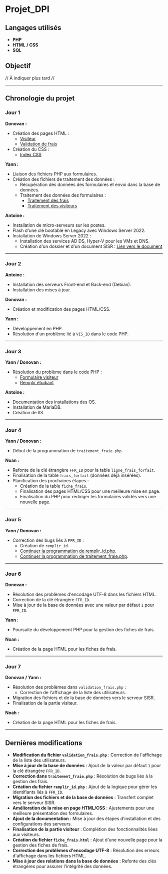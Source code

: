 # Projet_DPI

## Langages utilisés

- **PHP**
- **HTML / CSS**
- **SQL**

## Objectif

// À indiquer plus tard //

---

## Chronologie du projet

### Jour 1

**Donovan :**

- Création des pages HTML :
  - [Visiteur](https://github.com/Skream20/Projet_DPI/blob/main/page_web/web/Visiteur.html)
  - [Validation de frais](https://github.com/Skream20/Projet_DPI/blob/main/page_web/web/validation_frais.html)
- Création du CSS :
  - [Index CSS](https://github.com/Skream20/Projet_DPI/blob/main/page_web/web/index.css)

**Yann :**

- Liaison des fichiers PHP aux formulaires.
- Création des fichiers de traitement des données :
  - Récupération des données des formulaires et envoi dans la base de données.
  - Traitement des données des formulaires :
    - [Traitement des frais](https://github.com/Skream20/Projet_DPI/blob/main/page_web/web/traitement_fraie.php)
    - [Traitement des visiteurs](https://github.com/Skream20/Projet_DPI/blob/main/page_web/web/formulaire_visiteur.php)

**Antoine :**

- Installation de micro-serveurs sur les postes.
- Flash d'une clé bootable en Legacy avec Windows Server 2022.
- Installation de Windows Server 2022 :
  - Installation des services AD DS, Hyper-V pour les VMs et DNS.
  - Création d'un dossier et d'un document SISR : [Lien vers le document](https://estran.sharepoint.com/:w:/r/sites/DigitalPulseInnovation/_layouts/15/doc2.aspx?action=edit&sourcedoc=%7B40aa7ea0-d7e7-40cf-9547-585a7328d33d%7D&wdOrigin=TEAMS-WEB.teamsSdk.openFilePreview&wdExp=TEAMS-CONTROL&web=1)

---

### Jour 2

**Antoine :**

- Installation des serveurs Front-end et Back-end (Debian).
- Installation des mises à jour.

**Donovan :**

- Création et modification des pages HTML/CSS.

**Yann :**

- Développement en PHP.
- Résolution d'un problème lié à `VIS_ID` dans le code PHP.

---

### Jour 3

**Yann / Donovan :**

- Résolution du problème dans le code PHP :
  - [Formulaire visiteur](https://github.com/Skream20/Projet_DPI/blob/main/page_web/web/formulaire_visiteur.php)
  - [Remplir étudiant](https://github.com/Skream20/Projet_DPI/blob/main/page_web/web/remplirEtudiant.php)

**Antoine :**

- Documentation des installations des OS.
- Installation de MariaDB.
- Création de IIS.

---

### Jour 4

**Yann / Donovan :**

- Début de la programmation de `traitement_fraie.php`.

**Noan :**

- Refonte de la clé étrangère `FFR_ID` pour la table `ligne_frais_forfait`.
- Finalisation de la table `frais_forfait` (données déjà insérées).
- Planification des prochaines étapes :
  - Création de la table `fiche_frais`.
  - Finalisation des pages HTML/CSS pour une meilleure mise en page.
  - Finalisation du PHP pour rediriger les formulaires validés vers une nouvelle page.

---

### Jour 5

**Yann / Donovan :**

- Correction des bugs liés à `FFR_ID` :
  - Création de `remplir_id`.
  - [Continuer la programmation de remplir_id.php](https://github.com/Skream20/Projet_DPI/blob/main/page_web/web/remplir_id.php).
  - [Continuer la programmation de traitement_fraie.php](https://github.com/Skream20/Projet_DPI/blob/main/page_web/web/traitement_fraie.php).

---

### Jour 6

**Donovan :**

- Résolution des problèmes d'encodage UTF-8 dans les fichiers HTML.
- Correction de la clé étrangère `FFR_ID`.
- Mise à jour de la base de données avec une valeur par défaut `1` pour `FFR_ID`.

**Yann :**

- Poursuite du développement PHP pour la gestion des fiches de frais.

**Noan :**

- Création de la page HTML pour les fiches de frais.

---

### Jour 7

**Donovan / Yann :**

- Résolution des problèmes dans `validation_frais.php` :
  - Correction de l'affichage de la liste des utilisateurs.
- Migration des fichiers et de la base de données vers le serveur SISR.
- Finalisation de la partie visiteur.

**Noah :**

- Création de la page HTML pour les fiches de frais.

---

## Dernières modifications

- **Modification du fichier `validation_frais.php`** : Correction de l'affichage de la liste des utilisateurs.
- **Mise à jour de la base de données** : Ajout de la valeur par défaut `1` pour la clé étrangère `FFR_ID`.
- **Correction dans `traitement_fraie.php`** : Résolution de bugs liés à la gestion des frais.
- **Création du fichier `remplir_id.php`** : Ajout de la logique pour gérer les identifiants liés à `FFR_ID`.
- **Migration des fichiers et de la base de données** : Transfert complet vers le serveur SISR.
- **Amélioration de la mise en page HTML/CSS** : Ajustements pour une meilleure présentation des formulaires.
- **Ajout de la documentation** : Mise à jour des étapes d'installation et des configurations des serveurs.
- **Finalisation de la partie visiteur** : Complétion des fonctionnalités liées aux visiteurs.
- **Création du fichier `fiche_frais.html`** : Ajout d'une nouvelle page pour la gestion des fiches de frais.
- **Correction des problèmes d'encodage UTF-8** : Résolution des erreurs d'affichage dans les fichiers HTML.
- **Mise à jour des relations dans la base de données** : Refonte des clés étrangères pour assurer l'intégrité des données.